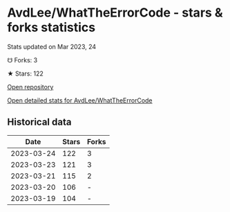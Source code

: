 # AvdLee/WhatTheErrorCode - stars & forks statistics

Stats updated on Mar 2023, 24

☋ Forks: 3

★ Stars: 122

[Open repository](https://github.com/AvdLee/WhatTheErrorCode)

[Open detailed stats for AvdLee/WhatTheErrorCode](https://reviewgithub.com/rep/AvdLee/WhatTheErrorCode)

## Historical data
| Date | Stars | Forks |
|------|-------|-------|
| 2023-03-24 | 122 | 3 | 
| 2023-03-23 | 121 | 3 | 
| 2023-03-21 | 115 | 2 | 
| 2023-03-20 | 106 | - | 
| 2023-03-19 | 104 | - | 


